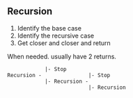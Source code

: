 ## Recursion

1. Identify the base case
2. Identify the  recursive case
3. Get closer and closer and return

When needed. usually have 2 returns.

```
            |- Stop
Recursion -               |- Stop
            |- Recursion -
                          |- Recursion
```